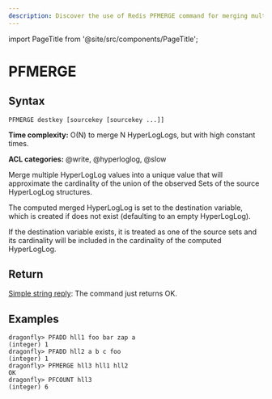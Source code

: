 ```yaml
---
description: Discover the use of Redis PFMERGE command for merging multiple HyperLogLog data structures.
---
```

import PageTitle from '@site/src/components/PageTitle';

# PFMERGE

<PageTitle title="Redis PFMERGE Command (Documentation) | Dragonfly" />

## Syntax

    PFMERGE destkey [sourcekey [sourcekey ...]]

**Time complexity:** O(N) to merge N HyperLogLogs, but with high constant times.

**ACL categories:** @write, @hyperloglog, @slow

Merge multiple HyperLogLog values into a unique value that will approximate the cardinality of the
union of the observed Sets of the source HyperLogLog structures.

The computed merged HyperLogLog is set to the destination variable, which is created if does not
exist (defaulting to an empty HyperLogLog).

If the destination variable exists, it is treated as one of the source sets and its cardinality will
be included in the cardinality of the computed HyperLogLog.


## Return

[Simple string reply](https://redis.io/docs/latest/develop/reference/protocol-spec/#simple-strings): The
command just returns OK.

## Examples

```shell
dragonfly> PFADD hll1 foo bar zap a
(integer) 1
dragonfly> PFADD hll2 a b c foo
(integer) 1
dragonfly> PFMERGE hll3 hll1 hll2
OK
dragonfly> PFCOUNT hll3
(integer) 6
```
